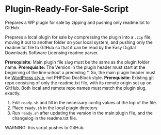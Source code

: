 # Plugin-Ready-For-Sale-Script
Prepares a WP plugin for sale by zipping and pushing only readme.txt to GitHub

Prepares a local plugin for sale by compressing the plugin into a `.zip` file, moving it out to another folder on your local system, and pushing only the readme.txt file to GitHub so that it can be read by the Easy Digital Downloads Software Licensing readme parser.

**Prerequisite:** Main plugin file slug must be the same as the plugin folder name.
**Prerequisite:** The Version in the plugin header must start at the beginning of the line wihout a preceding *. So, the main plugin header must be [WordPress style](https://codex.wordpress.org/File_Header#Plugin_File_Header_Example), not PHPDoc DocBlock style.
**Prerequisite:** Existing git repo consising of only the readme.txt file, with its remote origin set up on GitHub. Both local and remote repo names must match the plugin slug, exactly.

1) Edit `ready.sh` and fill in the necessary config values at the top of the file.
2) Place `ready.sh` in the local plugin directory
3) Run `ready.sh` after updating the version in the main plugin file, and the changelog in the readme.txt file.

WARNING: this script pushes to GitHub.

